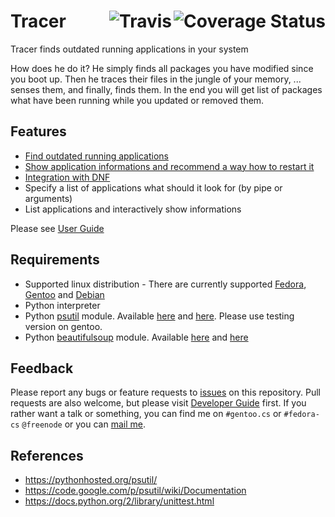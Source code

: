 # Tracer [<img src="https://coveralls.io/repos/FrostyX/tracer/badge.png?branch=master" alt="Coverage Status" align="right">](https://coveralls.io/r/FrostyX/tracer?branch=master)[<img src="https://travis-ci.org/FrostyX/tracer.svg?branch=master" alt="Travis" align="right">](https://travis-ci.org/FrostyX/tracer)

Tracer finds outdated running applications in your system

How does he do it? He simply finds all packages you have modified since you boot up. Then he traces their files in the jungle of your memory, ... senses them, and finally, finds them. In the end you will get list of packages what have been running while you updated or removed them.


## Features
- [Find outdated running applications](https://github.com/FrostyX/tracer/wiki/User-Guide#standard-usage)
- [Show application informations and recommend a way how to restart it](https://github.com/FrostyX/tracer/wiki/User-Guide#helpers)
- [Integration with DNF](https://github.com/FrostyX/tracer/wiki/User-Guide#fedora---dnf-plugin)
- Specify a list of applications what should it look for (by pipe or arguments)
- List applications and interactively show informations

Please see [User Guide](https://github.com/FrostyX/tracer/wiki/User-Guide)

## Requirements
- Supported linux distribution - There are currently supported [Fedora](http://fedoraproject.org/), [Gentoo](http://www.gentoo.org/) and [Debian](https://www.debian.org/)
- Python interpreter
- Python [psutil](https://code.google.com/p/psutil/) module. Available [here](https://admin.fedoraproject.org/pkgdb/acls/name/python-psutil) and [here](https://packages.gentoo.org/package/dev-python/psutil). Please use testing version on gentoo.
- Python [beautifulsoup](http://www.crummy.com/software/BeautifulSoup/bs4/doc/) module. Available [here](https://admin.fedoraproject.org/pkgdb/acls/name/python-beautifulsoup4) and [here](https://packages.gentoo.org/package/dev-python/beautifulsoup)


## Feedback
Please report any bugs or feature requests to [issues](https://github.com/FrostyX/tracer/issues) on this repository. Pull requests are also welcome, but please visit [Developer Guide](https://github.com/FrostyX/tracer/wiki/Developer-Guide) first. If you rather want a talk or something, you can find me on `#gentoo.cs` or `#fedora-cs` `@freenode` or you can [mail me](mailto:frostyx@email.cz).


## References
- <https://pythonhosted.org/psutil/>
- <https://code.google.com/p/psutil/wiki/Documentation>
- <https://docs.python.org/2/library/unittest.html>
